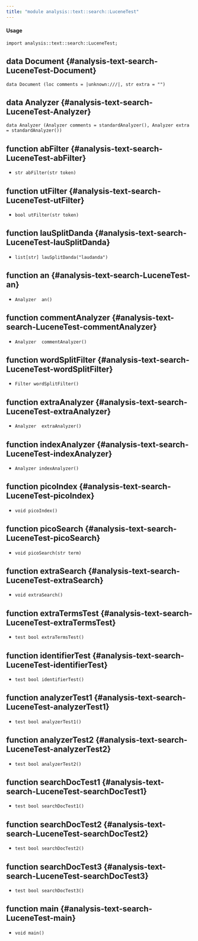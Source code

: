 ```yaml
---
title: "module analysis::text::search::LuceneTest"
---
```


#### Usage

`import analysis::text::search::LuceneTest;`


## data Document {#analysis-text-search-LuceneTest-Document}

```rascal
data Document (loc comments = |unknown:///|, str extra = "")
```

## data Analyzer {#analysis-text-search-LuceneTest-Analyzer}

```rascal
data Analyzer (Analyzer comments = standardAnalyzer(), Analyzer extra = standardAnalyzer())
```

## function abFilter {#analysis-text-search-LuceneTest-abFilter}

* ``str abFilter(str token)``

## function utFilter {#analysis-text-search-LuceneTest-utFilter}

* ``bool utFilter(str token)``

## function lauSplitDanda {#analysis-text-search-LuceneTest-lauSplitDanda}

* ``list[str] lauSplitDanda("laudanda")``

## function an {#analysis-text-search-LuceneTest-an}

* ``Analyzer  an()``

## function commentAnalyzer {#analysis-text-search-LuceneTest-commentAnalyzer}

* ``Analyzer  commentAnalyzer()``

## function wordSplitFilter {#analysis-text-search-LuceneTest-wordSplitFilter}

* ``Filter wordSplitFilter()``

## function extraAnalyzer {#analysis-text-search-LuceneTest-extraAnalyzer}

* ``Analyzer  extraAnalyzer()``

## function indexAnalyzer {#analysis-text-search-LuceneTest-indexAnalyzer}

* ``Analyzer indexAnalyzer()``

## function picoIndex {#analysis-text-search-LuceneTest-picoIndex}

* ``void picoIndex()``

## function picoSearch {#analysis-text-search-LuceneTest-picoSearch}

* ``void picoSearch(str term)``

## function extraSearch {#analysis-text-search-LuceneTest-extraSearch}

* ``void extraSearch()``

## function extraTermsTest {#analysis-text-search-LuceneTest-extraTermsTest}

* ``test bool extraTermsTest()``

## function identifierTest {#analysis-text-search-LuceneTest-identifierTest}

* ``test bool identifierTest()``

## function analyzerTest1 {#analysis-text-search-LuceneTest-analyzerTest1}

* ``test bool analyzerTest1()``

## function analyzerTest2 {#analysis-text-search-LuceneTest-analyzerTest2}

* ``test bool analyzerTest2()``

## function searchDocTest1 {#analysis-text-search-LuceneTest-searchDocTest1}

* ``test bool searchDocTest1()``

## function searchDocTest2 {#analysis-text-search-LuceneTest-searchDocTest2}

* ``test bool searchDocTest2()``

## function searchDocTest3 {#analysis-text-search-LuceneTest-searchDocTest3}

* ``test bool searchDocTest3()``

## function main {#analysis-text-search-LuceneTest-main}

* ``void main()``

